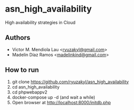 # asn_high_availability
High availability strategies in Cloud

## Authors
* Victor M. Mendiola Lau <[ryuzakyl@gmail.com](mailto:ryuzakyl@gmail.com)>
* Madelin Díaz Ramos <[madelinkind@gmail.com](mailto:madelinkind@gmail.com)>

## How to run
1. git clone https://github.com/ryuzakyl/asn_high_availability
2. cd asn_high_availability
3. cd phpwebappv2
3. docker-compose up -d (and wait a while)
4. Open browser at [http://localhost:8000/initdb.php](http://localhost:8000/initdb.php)
